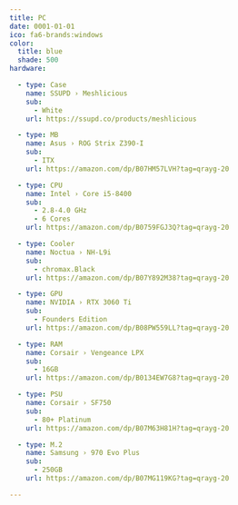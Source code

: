 ```yaml
---
title: PC
date: 0001-01-01
ico: fa6-brands:windows
color:
  title: blue
  shade: 500
hardware:

  - type: Case
    name: SSUPD › Meshlicious
    sub:
      - White
    url: https://ssupd.co/products/meshlicious

  - type: MB
    name: Asus › ROG Strix Z390-I
    sub:
      - ITX
    url: https://amazon.com/dp/B07HM57LVH?tag=qrayg-20

  - type: CPU
    name: Intel › Core i5-8400
    sub:
      - 2.8-4.0 GHz
      - 6 Cores
    url: https://amazon.com/dp/B0759FGJ3Q?tag=qrayg-20

  - type: Cooler
    name: Noctua › NH-L9i
    sub:
      - chromax.Black
    url: https://amazon.com/dp/B07Y892M38?tag=qrayg-20

  - type: GPU
    name: NVIDIA › RTX 3060 Ti
    sub:
      - Founders Edition
    url: https://amazon.com/dp/B08PW559LL?tag=qrayg-20

  - type: RAM
    name: Corsair › Vengeance LPX
    sub:
      - 16GB
    url: https://amazon.com/dp/B0134EW7G8?tag=qrayg-20

  - type: PSU
    name: Corsair › SF750
    sub:
      - 80+ Platinum
    url: https://amazon.com/dp/B07M63H81H?tag=qrayg-20

  - type: M.2
    name: Samsung › 970 Evo Plus
    sub:
      - 250GB
    url: https://amazon.com/dp/B07MG119KG?tag=qrayg-20

---
```

